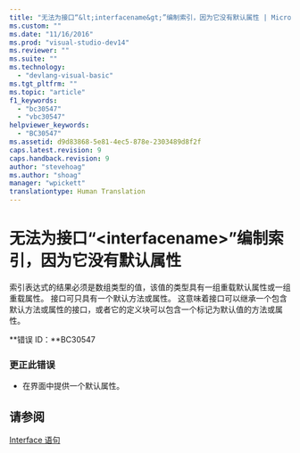 ```yaml
---
title: "无法为接口“&lt;interfacename&gt;”编制索引，因为它没有默认属性 | Microsoft Docs"
ms.custom: ""
ms.date: "11/16/2016"
ms.prod: "visual-studio-dev14"
ms.reviewer: ""
ms.suite: ""
ms.technology: 
  - "devlang-visual-basic"
ms.tgt_pltfrm: ""
ms.topic: "article"
f1_keywords: 
  - "bc30547"
  - "vbc30547"
helpviewer_keywords: 
  - "BC30547"
ms.assetid: d9d83868-5e81-4ec5-878e-2303489d8f2f
caps.latest.revision: 9
caps.handback.revision: 9
author: "stevehoag"
ms.author: "shoag"
manager: "wpickett"
translationtype: Human Translation
---
```

# 无法为接口“&lt;interfacename&gt;”编制索引，因为它没有默认属性
索引表达式的结果必须是数组类型的值，该值的类型具有一组重载默认属性或一组重载属性。 接口可只具有一个默认方法或属性。 这意味着接口可以继承一个包含默认方法或属性的接口，或者它的定义块可以包含一个标记为默认值的方法或属性。  
  
 **错误 ID：**BC30547  
  
### 更正此错误  
  
-   在界面中提供一个默认属性。  
  
## 请参阅  
 [Interface 语句](../../visual-basic/language-reference/statements/interface-statement.md)